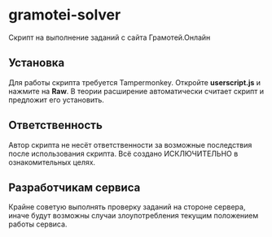 # gramotei-solver
Скрипт на выполнение заданий с сайта Грамотей.Онлайн

## Установка
Для работы скрипта требуется Tampermonkey. Откройте **userscript.js** и нажмите на **Raw**. В теории расширение автоматически считает скрипт и предложит его установить.

## Ответственность
Автор скрипта не несёт ответственности за возможные последствия после использования скрипта. Всё создано ИСКЛЮЧИТЕЛЬНО в ознакомительных целях.

## Разработчикам сервиса
Крайне советую выполнять проверку заданий на стороне сервера, иначе будут возможны случаи злоупотребления текущим положением работы сервиса.
